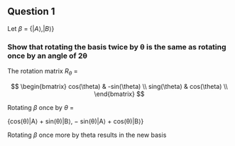 ## Question 1

Let $\beta$ = {$|A\rangle, |B\rangle$}


### Show that rotating the basis twice by θ is the same as rotating once by an angle of 2θ

The rotation matrix $R_{\theta}$ = 

$$ \begin{bmatrix}
cos(\theta) & -sin(\theta) \\
sing(\theta) & cos(\theta) \\
\end{bmatrix} $$

Rotating $\beta$ once by $\theta$ = 

{cos(θ)|A⟩ + sin(θ)|B⟩, − sin(θ)|A⟩ + cos(θ)|B⟩}

Rotating $\beta$ once more by theta results in the new basis

